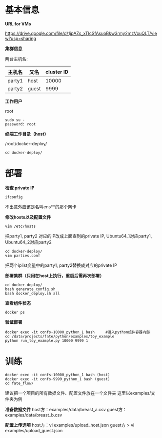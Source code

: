 # 基本信息

**URL for VMs**

https://drive.google.com/file/d/1jpAZs_xTIcSfAsuoBkw3rmy2mzVxuQLT/view?usp=sharing


**集群信息**

两台主机名: 

| 主机名 | 又名   | cluster ID |
| ------ | ----- | ---------- |
| party1 | host | 10000      |
| party2 | guest | 9999       |


**工作用户**

root

```
sudo su -
password: root
```


**终端工作目录（host）**

/root/docker-deploy/

```
cd docker-deploy/
```





# 部署

**检查 private IP**
```
ifconfig
```
不出意外应该是名叫ens\*\*的那个网卡

**修改hosts以及配置文件**
```
vim /etc/hosts
```
把party1, party2 对应的IP改成上面查到的private IP, Ubuntu64_1对应party1, Ubuntu64_2对应party2

```
cd docker-deploy/
vim parties.conf
```
把两个iplist变量中的party1, party2替换成对应的private IP

**部署集群（只用在host上执行，重启后需再次部署）**

```
cd docker-deploy/
bash generate_config.sh
bash docker_deploy.sh all
```



**查看组件状态**

```
docker ps
```



**验证部署**

```
docker exec -it confs-10000_python_1 bash     #进入python组件容器内部
cd /data/projects/fate/python/examples/toy_example
python run_toy_example.py 10000 9999 1 
```


# 训练

```
docker exec -it confs-10000_python_1 bash (host)
docker exec -it confs-9999_python_1 bash (guest)
cd fate_flow/
```

建议把一个项目的所有数据文件、配置文件放在一个文件夹
这里以examples/文件夹为例

**准备数据文件**
host方：examples/data/breast_a.csv
guest方：examples/data/breast_b.csv

**配置上传选项**
host方：vi examples/upload_host.json
guest方 > vi examples/upload_guest.json
